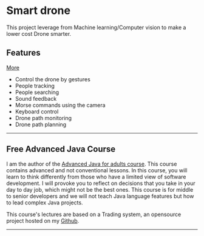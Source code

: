 # Smart drone

This project leverage from Machine learning/Computer vision to make a lower cost Drone smarter.


## Features  
[More](https://github.com/apssouza22/smartdrone/tree/master/gesturecontrol#smart-drone)
- Control the drone by gestures
- People tracking
- People searching
- Sound feedback
- Morse commands using the camera
- Keyboard control
- Drone path monitoring
- Drone path planning


-----
## Free Advanced Java Course
I am the author of the [Advanced Java for adults course](https://www.udemy.com/course/advanced-java-for-adults/?referralCode=8014CCF0A5A931ADED5F). This course contains advanced and not conventional lessons. In this course, you will learn to think differently from those who have a limited view of software development. I will provoke you to reflect on decisions that you take in your day to day job, which might not be the best ones. This course is for middle to senior developers and we will not teach Java language features but how to lead complex Java projects. 

This course's lectures are based on a Trading system, an opensource project hosted on my [Github](https://github.com/apssouza22/trading-system).

-----
